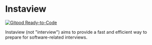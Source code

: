 # Instaview

[![Gitpod Ready-to-Code](https://img.shields.io/badge/Gitpod-Ready--to--Code-blue?logo=gitpod)](https://gitpod.io/#https://github.com/tianhaoz95/instaview) 

Instaview (not "interview") aims to provide a fast and efficient way to prepare for software-related interviews.
